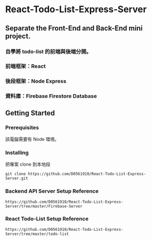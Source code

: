 # React-Todo-List-Express-Server
## Separate the Front-End and Back-End mini project.
### 自學將 todo-list 的前端與後端分開。
### 前端框架：React
### 後段框架：Node Express
### 資料庫：Firebase Firestore Database

## Getting Started

### Prerequisites
該電腦需要有 Node 環境。

### Installing
把專案 clone 到本地段
```
git clone https://github.com/D0561910/React-Todo-List-Express-Server.git
```

### Backend API Server Setup Reference
```
https://github.com/D0561910/React-Todo-List-Express-Server/tree/master/Firebase-Server
```

### React Todo-List Setup Reference
```
https://github.com/D0561910/React-Todo-List-Express-Server/tree/master/todo-list
```
